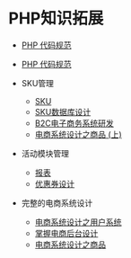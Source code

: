 PHP知识拓展
===

- [PHP 代码规范](https://github.com/hfcorriez/fig-standards/blob/zh_CN/%E6%8E%A5%E5%8F%97/PSR-2-coding-style-guide.md)
- [PHP 代码规范](http://segmentfault.com/a/1190000000443795)

- SKU管理
  - [SKU](https://wenku.baidu.com/view/9e8de10e6c85ec3a87c2c5c5.html)
  - [SKU数据库设计](http://blog.kevin2020.com/better/articles/2018/01/08/1515421806301.html) 
  - [B2C电子商务系统研发](https://www.kancloud.cn/hx78/sql/452518B2C) 
  - [电商系统设计之商品 (上)](https://juejin.im/entry/5b433c6fe51d4518ef2cb17c)
  
- 活动模块管理
  - [报表](https://www.cnblogs.com/mmmjiang13/archive/2012/07/05/2575538.html)
  - [优惠券设计](https://www.jianshu.com/p/fc12e43297e6)
  
- 完整的电商系统设计
  - [电商系统设计之用户系统](https://segmentfault.com/a/1190000015294891)
  - [掌握电商后台设计](http://www.yixieshi.com/78740.html)
  - [电商系统设计之商品](https://segmentfault.com/a/1190000015887494)